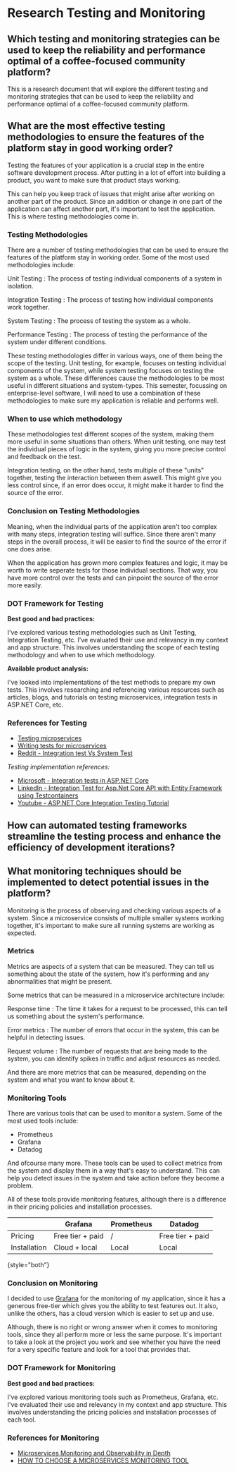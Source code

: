 # Research Testing and Monitoring

## Which testing and monitoring strategies can be used to keep the reliability and performance optimal of a coffee-focused community platform?

This is a research document that will explore the different testing and monitoring strategies that can be used to keep the reliability and performance optimal of a coffee-focused community platform.

## What are the most effective testing methodologies to ensure the features of the platform stay in good working order?

Testing the features of your application is a crucial step in the entire software development process. After putting in a lot of effort into building a product, you want to make sure that product stays working. 

This can help you keep track of issues that might arise after working on another part of the product. Since an addition or change in one part of the application can affect another part, it's important to test the application. This is where testing methodologies come in.

### Testing Methodologies

There are a number of testing methodologies that can be used to ensure the features of the platform stay in working order. Some of the most used methodologies include:

Unit Testing
: The process of testing individual components of a system in isolation.

Integration Testing
: The process of testing how individual components work together.

System Testing
: The process of testing the system as a whole.

Performance Testing
: The process of testing the performance of the system under different conditions.

These testing methodologies differ in various ways, one of them being the scope of the testing. Unit testing, for example, focuses on testing individual components of the system, while system testing focuses on testing the system as a whole. These differences cause the methodologies to be most useful in different situations and system-types.
This semester, focussing on enterprise-level software, I will need to use a combination of these methodologies to make sure my application is reliable and performs well.

### When to use which methodology

These methodologies test different scopes of the system, making them more useful in some situations than others. When unit testing, one may test the individual pieces of logic in the system, giving you more precise control and feedback on the test.

Integration testing, on the other hand, tests multiple of these "units" together, testing the interaction between them aswell. This might give you less control since, if an error does occur, it might make it harder to find the source of the error.

### Conclusion on Testing Methodologies

Meaning, when the individual parts of the application aren't too complex with many steps, integration testing will suffice. Since there aren't many steps in the overall process, it will be easier to find the source of the error if one does arise.

When the application has grown more complex features and logic, it may be worth to write seperate tests for those individual sections. That way, you have more control over the tests and can pinpoint the source of the error more easily.

### DOT Framework for Testing

**Best good and bad practices:**

I've explored various testing methodologies such as Unit Testing, Integration Testing, etc. I've evaluated their use and relevancy in my context and app structure. This involves understanding the scope of each testing methodology and when to use which methodology. 

**Available product analysis:**

I've looked into implementations of the test methods to prepare my own tests. This involves researching and referencing various resources such as articles, blogs, and tutorials on testing microservices, integration tests in ASP.NET Core, etc.

### References for Testing

- [Testing microservices](https://www.zartis.com/testing-microservices/)
- [Writing tests for microservices](https://livebook.manning.com/book/microservices-in-net-core/chapter-7/)
- [Reddit - Integration test Vs System Test](https://www.reddit.com/r/embedded/comments/14lhaq8/integration_test_vs_system_test/)

*Testing implementation references:*

- [Microsoft - Integration tests in ASP.NET Core](https://learn.microsoft.com/en-us/aspnet/core/test/integration-tests?view=aspnetcore-8.0)
- [LinkedIn - Integration Test for Asp.Net Core API with Entity Framework using Testcontainers](https://www.linkedin.com/pulse/integration-test-aspnet-core-api-entity-framework-using-sarker/)
- [Youtube - ASP.NET Core Integration Testing Tutorial](https://www.youtube.com/watch?v=RXSPCIrrjHc)

## How can automated testing frameworks streamline the testing process and enhance the efficiency of development iterations?

## What monitoring techniques should be implemented to detect potential issues in the platform?

Monitoring is the process of observing and checking various aspects of a system. Since a microservice consists of multiple smaller systems working together, it's important to make sure all running systems are working as expected.

### Metrics

Metrics are aspects of a system that can be measured. They can tell us something about the state of the system, how it's performing and any abnormalities that might be present.

Some metrics that can be measured in a microservice architecture include:

Response time
: The time it takes for a request to be processed, this can tell us something about the system's performance.

Error metrics
: The number of errors that occur in the system, this can be helpful in detecting issues.

Request volume
: The number of requests that are being made to the system, you can identify spikes in traffic and adjust resources as needed.

And there are more metrics that can be measured, depending on the system and what you want to know about it.

### Monitoring Tools

There are various tools that can be used to monitor a system. Some of the most used tools include:

- Prometheus
- Grafana
- Datadog

And ofcourse many more. These tools can be used to collect metrics from the system and display them in a way that's easy to understand. This can help you detect issues in the system and take action before they become a problem.

All of these tools provide monitoring features, although there is a difference in their pricing policies and installation processes.


|              | Grafana          | Prometheus | Datadog          |
|--------------|------------------|------------|------------------|
| Pricing      | Free tier + paid | /          | Free tier + paid |
| Installation | Cloud + local    | Local      | Local            |
{style="both"}

### Conclusion on Monitoring

I decided to use [Grafana](https://grafana.com/) for the monitoring of my application, since it has a generous free-tier which gives you the ability to test features out. It also, unlike the others, has a cloud version which is easier to set up and use.

Although, there is no right or wrong answer when it comes to monitoring tools, since they all perform more or less the same purpose. It's important to take a look at the project you work and see whether you have the need for a very specific feature and look for a tool that provides that.

### DOT Framework for Monitoring

**Best good and bad practices:**

I've explored various monitoring tools such as Prometheus, Grafana, etc. I've evaluated their use and relevancy in my context and app structure. This involves understanding the pricing policies and installation processes of each tool.

### References for Monitoring
- [Microservices Monitoring and Observability in Depth](https://medium.com/cloud-native-daily/microservices-monitoring-and-observability-in-depth-d40aa0795dd3)
- [HOW TO CHOOSE A MICROSERVICES MONITORING TOOL](https://redis.io/blog/choose-microservice-monitoring-tool/)